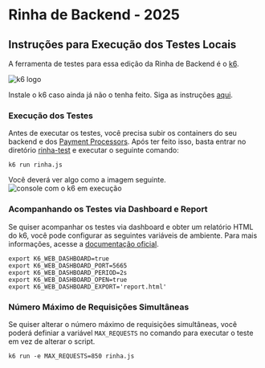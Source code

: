 # Rinha de Backend - 2025

## Instruções para Execução dos Testes Locais

A ferramenta de testes para essa edição da Rinha de Backend é o [k6](https://k6.io/).

![k6 logo](../misc/imgs/K6-logo.svg)

Instale o k6 caso ainda já não o tenha feito. Siga as instruções [aqui](https://grafana.com/docs/k6/latest/set-up/install-k6/).

### Execução dos Testes

Antes de executar os testes, você precisa subir os containers do seu backend e dos [Payment Processors](../payment-processor/docker-compose.yml). Após ter feito isso, basta entrar no diretório [rinha-test](./rinha-test) e executar o seguinte comando:

```shell
k6 run rinha.js
```

Você deverá ver algo como a imagem seguinte.
![console com o k6 em execução](../misc/imgs/k6-executando.png)


### Acompanhando os Testes via Dashboard e Report

Se quiser acompanhar os testes via dashboard e obter um relatório HTML do k6, você pode configurar as seguintes variáveis de ambiente. Para mais informações, acesse a [documentação oficial](https://grafana.com/docs/k6/latest/results-output/web-dashboard/).


```shell
export K6_WEB_DASHBOARD=true
export K6_WEB_DASHBOARD_PORT=5665
export K6_WEB_DASHBOARD_PERIOD=2s
export K6_WEB_DASHBOARD_OPEN=true
export K6_WEB_DASHBOARD_EXPORT='report.html'
```

### Número Máximo de Requisições Simultâneas

Se quiser alterar o número máximo de requisições simultâneas, você poderá definiar a variável `MAX_REQUESTS` no comando para executar o teste em vez de alterar o script.

```shell
k6 run -e MAX_REQUESTS=850 rinha.js
```
